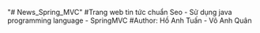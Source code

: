 "# News_Spring_MVC" 
#Trang web tin tức chuẩn Seo - Sử dụng java programming language - SpringMVC
#Author: Hồ Anh Tuấn - Võ Anh Quân